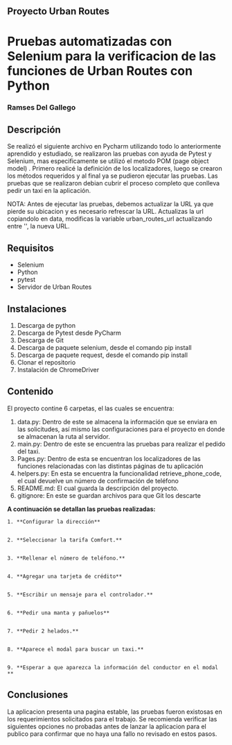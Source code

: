 ## Proyecto Urban Routes 
# Pruebas automatizadas con Selenium para la verificacion de las funciones de Urban Routes con Python
### Ramses Del Gallego
## Descripción


Se realizó el siguiente archivo en Pycharm utilizando todo lo anteriormente aprendido y estudiado, se realizaron las pruebas con ayuda de Pytest  y Selenium, mas especificamente se utilizó el metodo POM (page object model) . Primero realicé la definición de los localizadores, luego se crearon los métodos requeridos y al final ya se pudieron ejecutar las pruebas. Las pruebas que se realizaron debian cubrir el proceso completo que conlleva pedir un taxi en la aplicación.

NOTA: Antes de ejecutar las pruebas, debemos actualizar la URL ya que pierde su ubicacion y es necesario refrescar la URL. Actualizas la url copiandolo en data, modificas la variable urban_routes_url actualizando entre '', la nueva URL.

## Requisitos

- Selenium
- Python
- pytest
- Servidor de Urban Routes

## Instalaciones

1. Descarga de python
2. Descarga de Pytest desde PyCharm
3. Descarga de Git
4. Descarga de paquete selenium, desde el comando pip install
5. Descarga de paquete request, desde el comando pip install
5. Clonar el repositorio
6. Instalación de ChromeDriver

## Contenido

El proyecto contine 6 carpetas, el las cuales se encuentra:
1. data.py: Dentro de este se almacena la información que se enviara en las solicitudes, así mismo las configuraciones para el proyecto en donde se almacenan la ruta al servidor.
2. main.py: Dentro de este se encuentra las pruebas para realizar el pedido del taxi.
3. Pages.py: Dentro de esta se encuentran los localizadores de las funciones relacionadas con las distintas páginas de tu aplicación
4. helpers.py: En esta se encuentra la funcionalidad retrieve_phone_code, el cual devuelve un número de confirmación de teléfono
5. README.md: El cual guarda la descripción del proyecto.
6. gitignore: En este se guardan archivos para que Git los descarte

  **A continuación se detallan las pruebas realizadas:**

    1. **Configurar la dirección**
       
  
    2. **Seleccionar la tarifa Comfort.**
     
  
    3. **Rellenar el número de teléfono.**
    
  
    4. **Agregar una tarjeta de crédito**
      
  
    5. **Escribir un mensaje para el controlador.**
       
  
    6. **Pedir una manta y pañuelos**
       
  
    7. **Pedir 2 helados.**
       
  
    8. **Aparece el modal para buscar un taxi.**
      
  
    9. **Esperar a que aparezca la información del conductor en el modal **


 ## Conclusiones

 La aplicacion presenta una pagina estable, las pruebas fueron existosas en los requerimientos solicitados para el trabajo. Se recomienda verificar las siguientes opciones no probadas antes de lanzar la aplicacion para el publico para confirmar que no haya una fallo no revisado en estos pasos.
